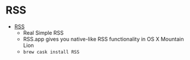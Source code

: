 # RSS
- [RSS](http://www.rssapplication.com/)
  -  Real Simple RSS
  - RSS.app gives you native-like RSS functionality in OS X Mountain Lion
  - `brew cask install RSS`
